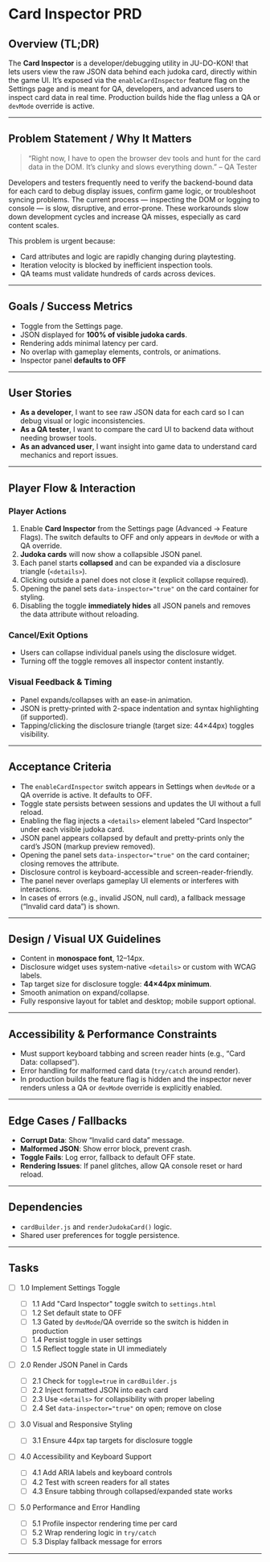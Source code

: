 # Card Inspector PRD

## Overview (TL;DR)

The **Card Inspector** is a developer/debugging utility in JU-DO-KON! that lets users view the raw JSON data behind each judoka card, directly within the game UI. It’s exposed via the `enableCardInspector` feature flag on the Settings page and is meant for QA, developers, and advanced users to inspect card data in real time. Production builds hide the flag unless a QA or `devMode` override is active.

---

## Problem Statement / Why It Matters

> “Right now, I have to open the browser dev tools and hunt for the card data in the DOM. It’s clunky and slows everything down.” – QA Tester

Developers and testers frequently need to verify the backend-bound data for each card to debug display issues, confirm game logic, or troubleshoot syncing problems. The current process — inspecting the DOM or logging to console — is slow, disruptive, and error-prone. These workarounds slow down development cycles and increase QA misses, especially as card content scales.

This problem is urgent because:

- Card attributes and logic are rapidly changing during playtesting.
- Iteration velocity is blocked by inefficient inspection tools.
- QA teams must validate hundreds of cards across devices.

---

## Goals / Success Metrics

- Toggle from the Settings page.
- JSON displayed for **100% of visible judoka cards**.
- Rendering adds minimal latency per card.
- No overlap with gameplay elements, controls, or animations.
- Inspector panel **defaults to OFF**

---

## User Stories

- **As a developer**, I want to see raw JSON data for each card so I can debug visual or logic inconsistencies.
- **As a QA tester**, I want to compare the card UI to backend data without needing browser tools.
- **As an advanced user**, I want insight into game data to understand card mechanics and report issues.

---

## Player Flow & Interaction

### Player Actions

1. Enable **Card Inspector** from the Settings page (Advanced → Feature Flags). The switch defaults to OFF and only appears in `devMode` or with a QA override.
2. **Judoka cards** will now show a collapsible JSON panel.
3. Each panel starts **collapsed** and can be expanded via a disclosure triangle (`<details>`).
4. Clicking outside a panel does not close it (explicit collapse required).
5. Opening the panel sets `data-inspector="true"` on the card container for styling.
6. Disabling the toggle **immediately hides** all JSON panels and removes the data attribute without reloading.

### Cancel/Exit Options

- Users can collapse individual panels using the disclosure widget.
- Turning off the toggle removes all inspector content instantly.

### Visual Feedback & Timing

- Panel expands/collapses with an ease-in animation.
- JSON is pretty-printed with 2-space indentation and syntax highlighting (if supported).
- Tapping/clicking the disclosure triangle (target size: 44×44px) toggles visibility.

---

## Acceptance Criteria

- The `enableCardInspector` switch appears in Settings when `devMode` or a QA override is active. It defaults to OFF.
- Toggle state persists between sessions and updates the UI without a full reload.
- Enabling the flag injects a `<details>` element labeled “Card Inspector” under each visible judoka card.
- JSON panel appears collapsed by default and pretty-prints only the card’s JSON (markup preview removed).
- Opening the panel sets `data-inspector="true"` on the card container; closing removes the attribute.
- Disclosure control is keyboard-accessible and screen-reader-friendly.
- The panel never overlaps gameplay UI elements or interferes with interactions.
- In cases of errors (e.g., invalid JSON, null card), a fallback message (“Invalid card data”) is shown.

---

## Design / Visual UX Guidelines

- Content in **monospace font**, 12–14px.
- Disclosure widget uses system-native `<details>` or custom with WCAG labels.
- Tap target size for disclosure toggle: **44×44px minimum**.
- Smooth animation on expand/collapse.
- Fully responsive layout for tablet and desktop; mobile support optional.

---

## Accessibility & Performance Constraints

- Must support keyboard tabbing and screen reader hints (e.g., “Card Data: collapsed”).
- Error handling for malformed card data (`try/catch` around render).
- In production builds the feature flag is hidden and the inspector never renders unless a QA or `devMode` override is explicitly enabled.

---

## Edge Cases / Fallbacks

- **Corrupt Data**: Show “Invalid card data” message.
- **Malformed JSON**: Show error block, prevent crash.
- **Toggle Fails**: Log error, fallback to default OFF state.
- **Rendering Issues**: If panel glitches, allow QA console reset or hard reload.

---

## Dependencies

- `cardBuilder.js` and `renderJudokaCard()` logic.
- Shared user preferences for toggle persistence.

---

## Tasks

- [ ] 1.0 Implement Settings Toggle

  - [ ] 1.1 Add "Card Inspector" toggle switch to `settings.html`
  - [ ] 1.2 Set default state to OFF
  - [ ] 1.3 Gated by `devMode`/QA override so the switch is hidden in production
  - [ ] 1.4 Persist toggle in user settings
  - [ ] 1.5 Reflect toggle state in UI immediately

- [ ] 2.0 Render JSON Panel in Cards

  - [ ] 2.1 Check for `toggle=true` in `cardBuilder.js`
  - [ ] 2.2 Inject formatted JSON into each card
  - [ ] 2.3 Use `<details>` for collapsibility with proper labeling
  - [ ] 2.4 Set `data-inspector="true"` on open; remove on close

- [ ] 3.0 Visual and Responsive Styling

  - [ ] 3.1 Ensure 44px tap targets for disclosure toggle

- [ ] 4.0 Accessibility and Keyboard Support

  - [ ] 4.1 Add ARIA labels and keyboard controls
  - [ ] 4.2 Test with screen readers for all states
  - [ ] 4.3 Ensure tabbing through collapsed/expanded state works

- [ ] 5.0 Performance and Error Handling

  - [ ] 5.1 Profile inspector rendering time per card
  - [ ] 5.2 Wrap rendering logic in `try/catch`
  - [ ] 5.3 Display fallback message for errors

---
